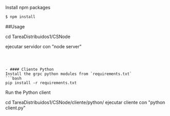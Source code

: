 
Install npm packages

``` bash
$ npm install
```

##Usage

cd TareaDistribuidos1/CSNode

ejecutar servidor con "node server"
```



- #### Cliente Python
Install the grpc python modules from `requirements.txt`
```bash
pip install -r requirements.txt
```

Run the Python client

cd TareaDistribuidos1/CSNode/cliente/python/
ejecutar cliente con "python client.py"

